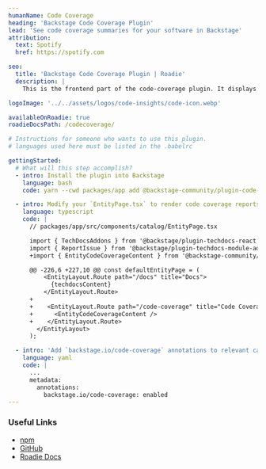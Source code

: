 ```yaml
---
humanName: Code Coverage
heading: 'Backstage Code Coverage Plugin'
lead: 'See code coverage summaries for your software in Backstage'
attribution:
  text: Spotify
  href: https://spotify.com

seo:
  title: 'Backstage Code Coverage Plugin | Roadie'
  description: |
    This is the frontend part of the code-coverage plugin. It displays code coverage summaries for your entities.

logoImage: '../../assets/logos/code-insights/code-icon.webp'

availableOnRoadie: true
roadieDocsPath: /codecoverage/

# Instructions for someone who wants to use this plugin.
# languages used here must be listed in the .babelrc

gettingStarted:
  # What will this step accomplish?
  - intro: Install the plugin into Backstage
    language: bash
    code: yarn --cwd packages/app add @backstage-community/plugin-code-coverage

  - intro: Modify your `EntityPage.tsx` to render code coverage reports.
    language: typescript
    code: |
      // packages/app/src/components/catalog/EntityPage.tsx

      import { TechDocsAddons } from '@backstage/plugin-techdocs-react';
      import { ReportIssue } from '@backstage/plugin-techdocs-module-addons-contrib';
      +import { EntityCodeCoverageContent } from '@backstage-community/plugin-code-coverage';

      @@ -226,6 +227,10 @@ const defaultEntityPage = (
          <EntityLayout.Route path="/docs" title="Docs">
            {techdocsContent}
          </EntityLayout.Route>
      +
      +    <EntityLayout.Route path="/code-coverage" title="Code Coverage">
      +      <EntityCodeCoverageContent />
      +    </EntityLayout.Route>
        </EntityLayout>
      );

  - intro: 'Add `backstage.io/code-coverage` annotations to relevant catalog-info.yaml files.'
    language: yaml
    code: |
      ...
      metadata:
        annotations:
          backstage.io/code-coverage: enabled
---
```


### Useful Links

- [npm](https://www.npmjs.com/package/@backstage-community/plugin-code-coverage)
- [GitHub](https://github.com/backstage/community-plugins/tree/7c68b0002c895f547b8304e404ca2bd83a6f345a/workspaces/code-coverage/plugins)
- [Roadie Docs](https://roadie.io/docs/integrations/codecoverage/)
